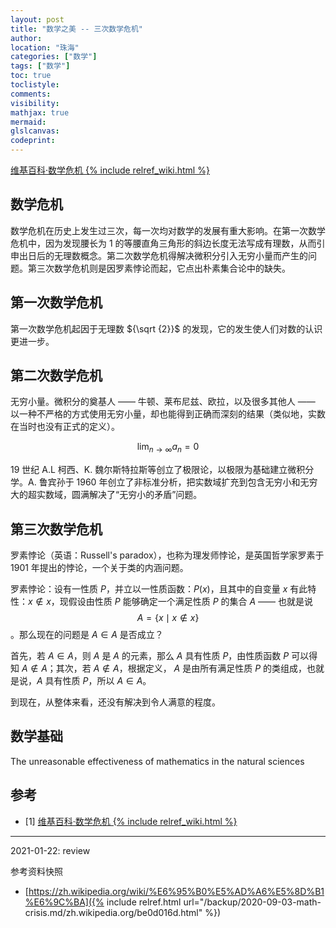 ```yaml
---
layout: post
title: "数学之美 -- 三次数学危机"
author:
location: "珠海"
categories: ["数学"]
tags: ["数学"]
toc: true
toclistyle:
comments:
visibility:
mathjax: true
mermaid:
glslcanvas:
codeprint:
---
```


[维基百科·数学危机 {% include relref_wiki.html %}](https://zh.wikipedia.org/wiki/%E6%95%B0%E5%AD%A6%E5%8D%B1%E6%9C%BA)


## 数学危机

数学危机在历史上发生过三次，每一次均对数学的发展有重大影响。在第一次数学危机中，因为发现腰长为 1 的等腰直角三角形的斜边长度无法写成有理数，从而引申出日后的无理数概念。第二次数学危机得解决微积分引入无穷小量而产生的问题。第三次数学危机则是因罗素悖论而起，它点出朴素集合论中的缺失。


## 第一次数学危机

第一次数学危机起因于无理数 ${\sqrt {2}}$ 的发现，它的发生使人们对数的认识更进一步。


## 第二次数学危机

无穷小量。微积分的奠基人 —— 牛顿、莱布尼兹、欧拉，以及很多其他人 —— 以一种不严格的方式使用无穷小量，却也能得到正确而深刻的结果（类似地，实数在当时也没有正式的定义）。

$$\lim_{n\to \infty} a_n = 0$$

19 世纪 A.L 柯西、K. 魏尔斯特拉斯等创立了极限论，以极限为基础建立微积分学。A. 鲁宾孙于 1960 年创立了非标准分析，把实数域扩充到包含无穷小和无穷大的超实数域，圆满解决了“无穷小的矛盾”问题。


## 第三次数学危机

罗素悖论（英语：Russell's paradox），也称为理发师悖论，是英国哲学家罗素于 1901 年提出的悖论，一个关于类的内涵问题。

罗素悖论：设有一性质 $P$，并立以一性质函数：$P(x)$，且其中的自变量 $x$ 有此特性：$x\not \in x$，现假设由性质 $P$ 能够确定一个满足性质 $P$ 的集合 $A$ —— 也就是说 $$A=\{x \mid x \notin x\}$$。那么现在的问题是 $A\in A$ 是否成立？

首先，若 $A\in A$，则 $A$ 是 $A$ 的元素，那么 $A$ 具有性质 $P$，由性质函数 $P$ 可以得知 $A\not \in A$；其次，若 $A\not \in A$，根据定义， $A$ 是由所有满足性质 $P$ 的类组成，也就是说，$A$ 具有性质 $P$，所以 $A\in A$。

到现在，从整体来看，还没有解决到令人满意的程度。


## 数学基础

The unreasonable effectiveness of mathematics in the natural sciences


## 参考

- [1] [维基百科·数学危机 {% include relref_wiki.html %}](https://zh.wikipedia.org/wiki/%E6%95%B0%E5%AD%A6%E5%8D%B1%E6%9C%BA)

-----
<p class='reviewtip'>2021-01-22: review</p>
<font class='ref_snapshot'>参考资料快照</font>

- [https://zh.wikipedia.org/wiki/%E6%95%B0%E5%AD%A6%E5%8D%B1%E6%9C%BA]({% include relref.html url="/backup/2020-09-03-math-crisis.md/zh.wikipedia.org/be0d016d.html" %})

